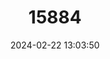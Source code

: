 ---
title: "15884"
category: "Palaemnema reventazoni"
draft: false
date: 2024-02-22 13:03:50
languages:
  English: ["Reventazón Shadowdamsel"]
---